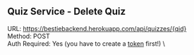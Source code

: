 ## Quiz Service - Delete Quiz

URL: https://bestiebackend.herokuapp.com/api/quizzes/{qid} \
Method: POST \
Auth Required: Yes (you have to create a [token](https://github.com/TwigXx1/bestiefy-api/blob/main/auth/create.md) first!) \